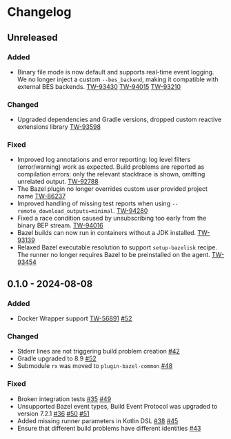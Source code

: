 # Changelog

## Unreleased

### Added
- Binary file mode is now default and supports real-time event logging. We no longer inject a custom `--bes_backend`, making it compatible with external BES backends. [TW-93430](https://youtrack.jetbrains.com/issue/TW-93430) [TW-94015](https://youtrack.jetbrains.com/issue/TW-94015) [TW-93210](https://youtrack.jetbrains.com/issue/TW-93210)

### Changed
- Upgraded dependencies and Gradle versions, dropped custom reactive extensions library [TW-93598](https://youtrack.jetbrains.com/issue/TW-93598)

### Fixed
- Improved log annotations and error reporting: log level filters (error/warning) work as expected. Build problems are reported as compilation errors: only the relevant stacktrace is shown, omitting unrelated output. [TW-92788](https://youtrack.jetbrains.com/issue/TW-92788)
- The Bazel plugin no longer overrides custom user provided project name [TW-86237](https://youtrack.jetbrains.com/issue/TW-86237)
- Improved handling of missing test reports when using `--remote_download_outputs=minimal`. [TW-94280](https://youtrack.jetbrains.com/issue/TW-94280)
- Fixed a race condition caused by unsubscribing too early from the binary BEP stream. [TW-94016](https://youtrack.jetbrains.com/issue/TW-94016)
- Bazel builds can now run in containers without a JDK installed. [TW-93139](https://youtrack.jetbrains.com/issue/TW-93139)
- Relaxed Bazel executable resolution to support `setup-bazelisk` recipe. The runner no longer requires Bazel to be preinstalled on the agent. [TW-93454](https://youtrack.jetbrains.com/issue/TW-93454)

## 0.1.0 - 2024-08-08

### Added

- Docker Wrapper support [TW-56891](https://youtrack.jetbrains.com/issue/TW-56891/Bazel-Support-docker-wrapper) [#52](https://github.com/JetBrains/teamcity-bazel-plugin/pull/52)

### Changed

- Stderr lines are not triggering build problem creation [#42](https://github.com/JetBrains/teamcity-bazel-plugin/pull/42)
- Gradle upgraded to 8.9 [#52](https://github.com/JetBrains/teamcity-bazel-plugin/pull/52)
- Submodule `rx` was moved to `plugin-bazel-common` [#48](https://github.com/JetBrains/teamcity-bazel-plugin/pull/48)

### Fixed

- Broken integration tests [#35](https://github.com/JetBrains/teamcity-bazel-plugin/issues/35) [#49](https://github.com/JetBrains/teamcity-bazel-plugin/pull/49)
- Unsupported Bazel event types, Build Event Protocol was upgraded to version 7.2.1 [#36](https://github.com/JetBrains/teamcity-bazel-plugin/issues/36) [#50](https://github.com/JetBrains/teamcity-bazel-plugin/pull/50) [#51](https://github.com/JetBrains/teamcity-bazel-plugin/pull/51)
- Added missing runner parameters in Kotlin DSL [#38](https://github.com/JetBrains/teamcity-bazel-plugin/pull/38) [#45](https://github.com/JetBrains/teamcity-bazel-plugin/pull/45)
- Ensure that different build problems have different identities [#43](https://github.com/JetBrains/teamcity-bazel-plugin/pull/43)
